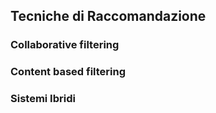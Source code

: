 ## Tecniche di Raccomandazione
### Collaborative filtering
### Content based filtering
### Sistemi Ibridi
